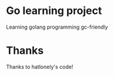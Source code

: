 # Go learning project
Learning golang programming gc-friendly

# Thanks
Thanks to hatlonely's code!


